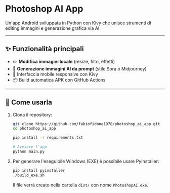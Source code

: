 # Photoshop AI App

Un'app Android sviluppata in Python con Kivy che unisce strumenti di editing immagini e generazione grafica via AI.

---

## ✨ Funzionalità principali

- ✏️ **Modifica immagini locale** (resize, filtri, effetti)
- 🧠 **Generazione immagini AI da prompt** (stile Sora o Midjourney)
- 📱 Interfaccia mobile responsive con Kivy
- 📦 Build automatica APK con GitHub Actions

---

## 🚀 Come usarla

1. Clona il repository:
   ```bash
   git clone https://github.com/fabiofidone1978/photoshop_ai_app.git
   cd photoshop_ai_app
   
   pip install -r requirements.txt
   
   # Avviare l'app
   python main.py
   ```

2. Per generare l'eseguibile Windows (EXE) è possibile usare PyInstaller:
   ```bash
   pip install pyinstaller
   ./build_exe.sh
   ```
   Il file verrà creato nella cartella `dist/` con nome `PhotoshopAI.exe`.
